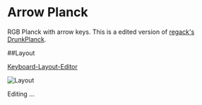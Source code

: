 # Arrow Planck
RGB Planck with arrow keys. This is a edited version of [regack's DrunkPlanck](https://geekhack.org/index.php?topic=79929.0).

##Layout

[Keyboard-Layout-Editor](http://www.keyboard-layout-editor.com/#/gists/62a24cf77f6c1db29a28023afb4e101e)

![Layout](http://i.imgur.com/MtriIIh.jpg)



Editing ...
